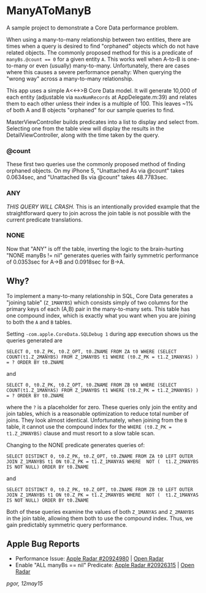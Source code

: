 # ManyAToManyB

A sample project to demonstrate a Core Data performance problem.

When using a many-to-many relationship between two entities, there are times when a query is desired to find "orphaned" objects which do not have related objects. The commonly proposed method for this is a predicate of `manyBs.@count == 0` for a given entity `A`. This works well when A-to-B is one-to-many or even (usually) many-to-many. Unfortunately, there are cases where this causes a severe performance penalty: When querying the "wrong way" across a many-to-many relationship.

This app uses a simple A<<->>B Core Data model. It will generate 10,000 of each entity (adjustable via `maxNumRecords` at AppDelegate.m:39) and relates them to each other unless their index is a multiple of 100. This leaves ~1% of both A and B objects "orphaned" for our sample queries to find.

MasterViewController builds predicates into a list to display and select from. Selecting one from the table view will display the results in the DetailViewController, along with the time taken by the query.

### @count

These first two queries use the commonly proposed method of finding orphaned objects. On my iPhone 5, "Unattached As via @count" takes 0.0634sec, and "Unattached Bs via @count" takes 48.7783sec.

### ANY

*THIS QUERY WILL CRASH.* This is an intentionally provided example that the straightforward query to join across the join table is not possible with the current predicate translations.

### NONE

Now that "ANY" is off the table, inverting the logic to the brain-hurting "NONE manyBs != nil" generates queries with fairly symmetric performance of 0.0353sec for A->B and 0.0918sec for B->A.

## Why?

To implement a many-to-many relationship in SQL, Core Data generates a "joining table" (`Z_1MANYBS`) which consists simply of two columns for the primary keys of each (A,B) pair in the many-to-many sets. This table has one compound index, which is exactly what you want when you are joining to both the `A` and `B` tables.

Setting `-com.apple.CoreData.SQLDebug 1` during app execution shows us the queries generated are

```
SELECT 0, t0.Z_PK, t0.Z_OPT, t0.ZNAME FROM ZA t0 WHERE (SELECT COUNT(t1.Z_2MANYBS) FROM Z_1MANYBS t1 WHERE (t0.Z_PK = t1.Z_1MANYAS) ) = ? ORDER BY t0.ZNAME
```

and

```
SELECT 0, t0.Z_PK, t0.Z_OPT, t0.ZNAME FROM ZB t0 WHERE (SELECT COUNT(t1.Z_1MANYAS) FROM Z_1MANYBS t1 WHERE (t0.Z_PK = t1.Z_2MANYBS) ) = ? ORDER BY t0.ZNAME
```

where the `?` is a placeholder for zero. These queries only join the entity and join tables, which is a reasonable optimization to reduce total number of joins. They look almost identical. Unfortunately, when joining from the `B` table, it cannot use the compound index for the `WHERE (t0.Z_PK = t1.Z_2MANYBS)` clause and must resort to a slow table scan.

Changing to the NONE predicate generates queries of:

```
SELECT DISTINCT 0, t0.Z_PK, t0.Z_OPT, t0.ZNAME FROM ZA t0 LEFT OUTER JOIN Z_1MANYBS t1 ON t0.Z_PK = t1.Z_1MANYAS WHERE  NOT (  t1.Z_2MANYBS IS NOT NULL) ORDER BY t0.ZNAME
```

and 

```
SELECT DISTINCT 0, t0.Z_PK, t0.Z_OPT, t0.ZNAME FROM ZB t0 LEFT OUTER JOIN Z_1MANYBS t1 ON t0.Z_PK = t1.Z_2MANYBS WHERE  NOT (  t1.Z_1MANYAS IS NOT NULL) ORDER BY t0.ZNAME
```

Both of these queries examine the values of both `Z_1MANYAS` and `Z_2MANYBS` in the join table, allowing them both to use the compound index. Thus, we gain predictably symmetric query performance.


## Apple Bug Reports

* Performance Issue: [Apple Radar #20924980](rdar://20924980) | [Open Radar]()
* Enable "ALL manyBs == nil" Predicate: [Apple Radar #20926315](rdar://20926315) | [Open Radar]()


*pgor, 12may15*

